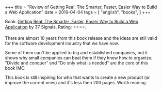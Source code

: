 +++
title = "Review of Getting Real: The Smarter, Faster, Easier Way to Build a Web Application"
date = 2016-04-04
tags = [
    "english",
    "books",
]
+++

Book: [Getting Real: The Smarter, Faster, Easier Way to Build a Web Application](https://www.goodreads.com/book/show/447648) by 37 Signals. Rating: ⭐️⭐️⭐️⭐️.

There are almost 10 years from this book release and the ideas are still valid for the software development industry that we have now.

Some of them can't be applied to big and established companies, but it shows why small companies can beat them if they know how to organize. "Divide and conquer" and "Do only what is needed" are the core of this book IMO.

This book is still inspiring for who that wants to create a new product (or improve the current ones) and it's less then 200 pages. Worth reading.
